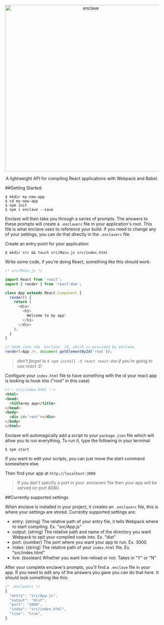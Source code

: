 <p align="center">
  <img alt="enclave" src="http://i1264.photobucket.com/albums/jj488/eanplatter1/enclave-logo_zpslmhskufg.png" width="546">
</p>

<p align="center">
  A lightweight API for compiling React applications with Webpack and Babel.
</p>

##Getting Started:
```
$ mkdir my-new-app
$ cd my-new-app
$ npm init
$ npm i enclave --save
```

Enclave will then take you through a series of prompts. The answers to these prompts will create a `.enclaverc` file in your application's root. This file is what enclave uses to reference your build. If you need to change any of your settings, you can do that directly in the `.enclaverc` file.

Create an entry point for your application:
```
$ mkdir src && touch src/Main.js src/index.html
```
Write some code, if you're doing React, something like this should work:
``` js
/* src/Main.js */

import React from 'react';
import { render } from 'react-dom';

class App extends React.Component {
  render() {
    return (
      <div>
        <h1>
          Welcome to my app!
        </h1>
      </div>
    );
  }
}

// hook into the `enclave` id, which is provided by enclave.
render(<App />, document.getElementById('root'));
```
> _don't forget to `$ npm install -S react react-dom` if you're going to use react :D_

Configure your `index.html` file to have something with the id your react app is looking to hook into ("root" in this case)
``` html
<!-- src/index.html -->
<html>
<head>
  <title>my app</title>
</head>
<body>
  <div id='root'></div>
</body>
</html>
```

Enclave will automagically add a script to your `package.json` file which will allow you to run everything. 
To run it, type the following in your terminal:
```
$ npm start
```

If you want to edit your scripts, you can just move the start command somewhere else.

Then find your app at `http://localhost:3000`
> If you don't specify a port in your .enclaverc file then your app will be served on port 8080.

##Currently supported settings

When enclave is installed in your project, it creates an `.enclaverc` file, this is where your settings are stored. Currently supported settings are:
  - entry: {string} The relative path of your entry file, it tells Webpack where to start compiling. Ex. "src/App.js"
  - output: {string} The relative path and name of the directory you want Webpack to spit your compiled code into. Ex. "dist"
  - port: {number} The port where you want your app to run. Ex. 3000
  - index: {string} The relative path of your `index.html` file. Ex. "src/index.html"
  - live: {boolean} Whether you want live-reload or not. Takes in "Y" or "N"

After your complete enclave's prompts, you'll find a `.enclave` file in your app. If you need to edit any of the answers you gave you can do that here. It should look something like this:

```js
/* .enclaverc */
{ 
  "entry": "src/App.js",
  "output": "dist",
  "port": "3000",
  "index": "src/index.html",
  "live": "true",
}
```

